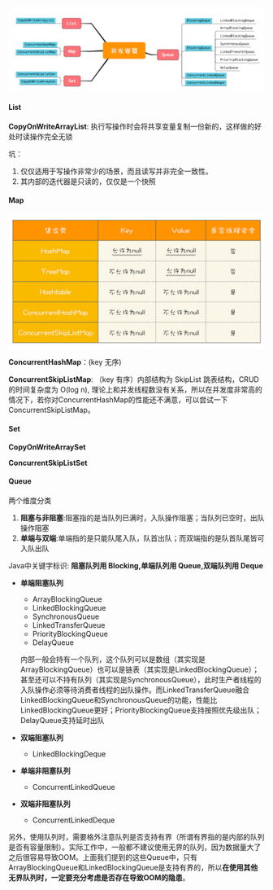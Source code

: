 ![img](../images/a20efe788caf4f07a4ad027639c80b1d.png)

#### List

**CopyOnWriteArrayList**: 执行写操作时会将共享变量复制一份新的，这样做的好处时读操作完全无锁

坑：

1. 仅仅适用于写操作非常少的场景，而且读写并非完全一致性。
2. 其内部的迭代器是只读的，仅仅是一个快照



#### Map

![img](../images/6da9933b6312acf3445f736262425abe.png)

**ConcurrentHashMap**：(key 无序)

**ConcurrentSkipListMap**: （key 有序）内部结构为 SkipList 跳表结构，CRUD 的时间复杂度为  O(log n), 理论上和并发线程数没有关系，所以在并发度非常高的情况下，若你对ConcurrentHashMap的性能还不满意，可以尝试一下ConcurrentSkipListMap。



#### Set

**CopyOnWriteArraySet**

**ConcurrentSkipListSet**



#### Queue

两个维度分类

1. **阻塞与非阻塞**:阻塞指的是当队列已满时，入队操作阻塞；当队列已空时，出队操作阻塞
2. **单端与双端**:单端指的是只能队尾入队，队首出队；而双端指的是队首队尾皆可入队出队

Java中关键字标识: **阻塞队列用 Blocking,单端队列用 Queue,双端队列用 Deque**

- **单端阻塞队列**

  - ArrayBlockingQueue
  - LinkedBlockingQueue
  - SynchronousQueue
  - LinkedTransferQueue
  - PriorityBlockingQueue
  - DelayQueue

  内部一般会持有一个队列，这个队列可以是数组（其实现是ArrayBlockingQueue）也可以是链表（其实现是LinkedBlockingQueue）；甚至还可以不持有队列（其实现是SynchronousQueue），此时生产者线程的入队操作必须等待消费者线程的出队操作。而LinkedTransferQueue融合LinkedBlockingQueue和SynchronousQueue的功能，性能比LinkedBlockingQueue更好；PriorityBlockingQueue支持按照优先级出队；DelayQueue支持延时出队

- **双端阻塞队列**

  - LinkedBlockingDeque

- **单端非阻塞队列**

  - ConcurrentLinkedQueue

- **双端非阻塞队列**

  - ConcurrentLinkedDeque

另外，使用队列时，需要格外注意队列是否支持有界（所谓有界指的是内部的队列是否有容量限制）。实际工作中，一般都不建议使用无界的队列，因为数据量大了之后很容易导致OOM。上面我们提到的这些Queue中，只有ArrayBlockingQueue和LinkedBlockingQueue是支持有界的，所以**在使用其他无界队列时，一定要充分考虑是否存在导致OOM的隐患**。

